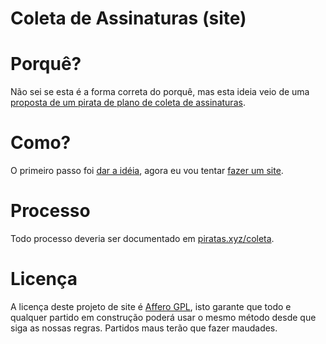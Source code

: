 Coleta de Assinaturas (site)
===

# Porquê?

Não sei se esta é a forma correta do porquê, mas esta ideia veio de uma [proposta de um pirata de plano de coleta de assinaturas](http://piratas.xyz/coleta/?updated#index3h2).

# Como?

O primeiro passo foi [dar a idéia](http://piratas.xyz/coleta/?updated#index3h2), agora eu vou tentar [fazer um site](https://notabug.org/piratas/coleta-site).

# Processo

Todo processo deveria ser documentado em [piratas.xyz/coleta](http://piratas.xyz/coleta).

# Licença

A licença deste projeto de site é [Affero GPL](https://www.notabug.org/piratas/coleta-site/src/master/LICENSE), isto garante que todo e qualquer partido em construção poderá usar o mesmo método desde que siga as nossas regras. Partidos maus terão que fazer maudades.
